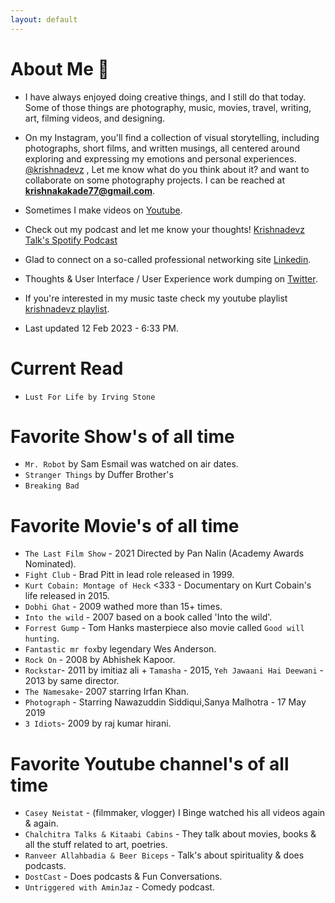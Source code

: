 ```yaml
---
layout: default
---
```


# About Me 📝

* I have always enjoyed doing creative things, and I still do that today. Some of those things are photography, music, movies, travel, writing, art, filming videos, and designing.

* On my Instagram, you'll find a collection of visual storytelling, including photographs, short films, and written musings, all centered around exploring and expressing my emotions and personal experiences. [@krishnadevz](https://www.instagram.com/krishnadevz/) , Let me know what do you think about it? and want to collaborate on some photography projects. I can be reached at **krishnakakade77@gmail.com**. 

* Sometimes I make videos on [Youtube](https://www.youtube.com/channel/UCTtvSf6G8KHpeh2i8t48PsQ).

* Check out my podcast and let me know your thoughts! [Krishnadevz Talk's Spotify Podcast](https://open.spotify.com/show/7G3FrrDdYnYRnzGghcwCyB)

* Glad to connect on a so-called professional networking site [Linkedin](https://www.linkedin.com/in/krishnakakade/).

* Thoughts & User Interface / User Experience work dumping on [Twitter](https://twitter.com/krishnadevz).

* If you're interested in my music taste check my youtube playlist [krishnadevz playlist](https://youtube.com/playlist?list=PLpgxnKQJjhelT86IP_4S-DNQWHNIpaxYo).

* Last updated 12 Feb 2023 - 6:33 PM. 

# Current Read

* `Lust For Life by Irving Stone`

# Favorite Show's of all time 
* `Mr. Robot` by Sam Esmail was watched on air dates.
* `Stranger Things` by Duffer Brother's
* `Breaking Bad`
# Favorite Movie's of all time 
* `The Last Film Show` - 2021 Directed by Pan Nalin (Academy Awards Nominated).
* `Fight Club` - Brad Pitt in lead role released in 1999.
* `Kurt Cobain: Montage of Heck` <333 - Documentary on Kurt Cobain's life released in 2015. 
* `Dobhi Ghat` - 2009 wathed more than 15+ times.
* `Into the wild` - 2007 based on a book called 'Into the wild'.
* `Forrest Gump` - Tom Hanks masterpiece also movie called `Good will hunting`.
* `Fantastic mr fox`by legendary Wes Anderson.
* `Rock On` - 2008 by Abhishek Kapoor.
* `Rockstar`- 2011 by imitiaz ali + `Tamasha` - 2015, `Yeh Jawaani Hai Deewani` - 2013 by same director. 
* `The Namesake`- 2007 starring Irfan Khan.
* `Photograph` - Starring Nawazuddin Siddiqui,Sanya Malhotra - 17 May 2019 
* `3 Idiots`- 2009 by raj kumar hirani. 

# Favorite Youtube channel's of all time 
* `Casey Neistat` - (filmmaker, vlogger) I Binge watched his all videos again & again.
* `Chalchitra Talks & Kitaabi Cabins` - They talk about movies, books & all the stuff related to art, poetries.
* `Ranveer Allahbadia & Beer Biceps` - Talk's about spirituality & does podcasts.
* `DostCast` - Does podcasts & Fun Conversations.
* `Untriggered with AminJaz` - Comedy podcast.


